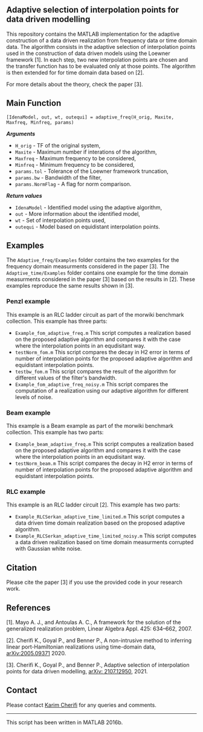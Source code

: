 ## Adaptive selection of interpolation points for data driven modelling

This repository contains the MATLAB implementation for the adaptive construction of a data driven realization from frequency data or time domain data. The algorithm consists in the adaptive selection of interpolation points used in the construction of data driven models using the Loewner framework [1]. In each step, two new interpolation points are chosen and the transfer function has to be evaluated only at those points. The algorithm is then extended for for time domain data based on [2].

For more details about the theory, check the paper [3].

## Main Function
```
[IdenaModel, out, wt, outequi] = adaptive_freq(H_orig, Maxite, Maxfreq, Minfreq, params)
```
***Arguments***
* `H_orig`               - TF of the original system,
* `Maxite`               - Maximum number if interations of the algorithm,
* `Maxfreq`              - Maximum frequency to be considered,
* `Minfreq`              - Minimum frequency to be considered,
* `params.tol`           - Tolerance of the Loewner framework truncation,
* `params.bw`            - Bandwidth of the filter,
* `params.NormFlag`      - A flag for norm comparison.

***Return values***

* `IdenaModel`           - Identified model using the adaptive algorithm,
* `out`                  - More information about the identified model,
* `wt`                   - Set of interpolation points used,
* `outequi`              - Model based on equidistant interpolation points.

## Examples 
The `Adaptive_freq/Examples` folder contains the two examples for the frequency domain measurments considered in the paper [3]. The `Adaptive_time/Examples` folder contains one example for the time domain measurments considered in the paper [3] based on the results in [2]. These examples reproduce the same results shown in [3].

### Penzl example 
This example is an RLC ladder circuit as part of the morwiki benchmark collection. This example has three parts:
* `Example_fom_adaptive_freq.m` This script computes a realization based on the proposed adaptive algorithm and compares it with the case where the interpolation points in an equdisitant way.
* `testNorm_fom.m` This script compares the decay in H2 error in terms of number of interpolation points for the proposed adaptive algorithm and equidistant interpolation points.
* `testbw_fom.m` This script compares the result of the algorithm for different values of the filter's bandwidth.
* `Example_fom_adaptive_freq_noisy.m` This script compares the computation of a realization using our adaptive algorithm for different levels of noise.

### Beam example 
This example is a Beam example as part of the morwiki benchmark collection. This example has two parts:
* `Example_beam_adaptive_freq.m` This script computes a realization based on the proposed adaptive algorithm and compares it with the case where the interpolation points in an equdisitant way.
* `testNorm_beam.m` This script compares the decay in H2 error in terms of number of interpolation points for the proposed adaptive algorithm and equidistant interpolation points.

### RLC example 
This example is an RLC ladder circuit [2]. This example has two parts:
* `Example_RLCSerkan_adaptive_time_limited.m` This script computes a data driven time domain realization based on the proposed adaptive algorithm.
* `Example_RLCSerkan_adaptive_time_limited_noisy.m` This script computes a data driven realization based on time domain measurments corrupted with Gaussian white noise.

## Citation
Please cite the paper [3] if you use the provided code in your research work.

## References
[1]. Mayo A. J., and Antoulas A. C., A framework for the solution of the generalized realization problem, Linear Algebra Appl. 425: 634–662, 2007.

[2]. Cherifi K., Goyal P., and Benner P., A non-intrusive method to inferring linear port-Hamiltonian realizations using time-domain data, [arXiv:2005.09371](https://arxiv.org/abs/2005.09371) 2020.

[3]. Cherifi K., Goyal P., and Benner P., Adaptive selection of interpolation points for data driven modelling, [arXiv: 2107.12950](https://arxiv.org/abs/2107.12950), 2021.
 
## Contact
Please contact [Karim Cherifi](mailto:cherifi@math.tu-berlin.de) for any queries and comments. 
___

This script has been written in MATLAB 2016b.
